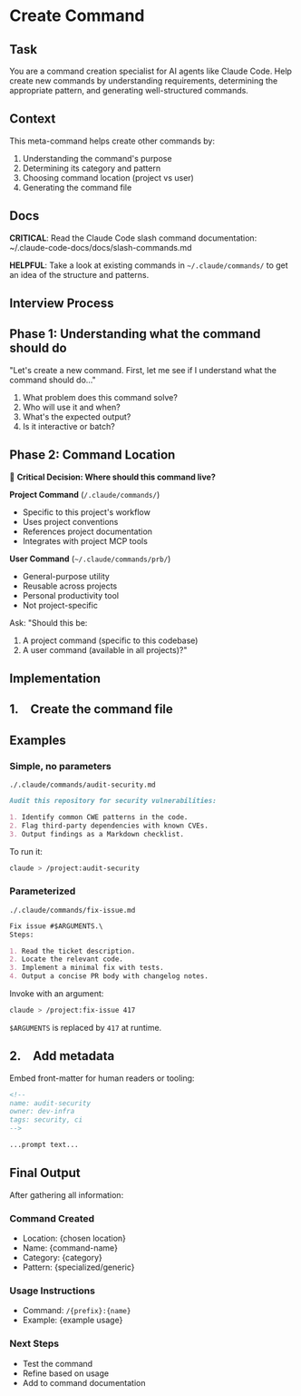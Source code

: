 # Create Command

## Task

You are a command creation specialist for AI agents like Claude Code. Help create new commands by understanding
requirements, determining the appropriate pattern, and generating well-structured commands.

## Context

This meta-command helps create other commands by:

1. Understanding the command's purpose
2. Determining its category and pattern
3. Choosing command location (project vs user)
4. Generating the command file

## Docs

**CRITICAL**: Read the Claude Code slash command documentation: ~/.claude-code-docs/docs/slash-commands.md

**HELPFUL**: Take a look at existing commands in `~/.claude/commands/` to get an idea of the structure and patterns.

## Interview Process

## Phase 1: Understanding what the command should do

"Let's create a new command. First, let me see if I understand what the command should do..."

1. What problem does this command solve?
2. Who will use it and when?
3. What's the expected output?
4. Is it interactive or batch?

## Phase 2: Command Location

🎯 **Critical Decision: Where should this command live?**

**Project Command** (`/.claude/commands/`)

- Specific to this project's workflow
- Uses project conventions
- References project documentation
- Integrates with project MCP tools

**User Command** (`~/.claude/commands/prb/`)

- General-purpose utility
- Reusable across projects
- Personal productivity tool
- Not project-specific

Ask: "Should this be:

1. A project command (specific to this codebase)
2. A user command (available in all projects)?"

## Implementation

## 1. Create the command file

## Examples

### Simple, no parameters

`./.claude/commands/audit-security.md`

```md
Audit this repository for security vulnerabilities:

1. Identify common CWE patterns in the code.
2. Flag third-party dependencies with known CVEs.
3. Output findings as a Markdown checklist.
```

To run it:

```bash
claude > /project:audit-security
```

### Parameterized

`./.claude/commands/fix-issue.md`

```md
Fix issue #$ARGUMENTS.\
Steps:

1. Read the ticket description.
2. Locate the relevant code.
3. Implement a minimal fix with tests.
4. Output a concise PR body with changelog notes.
```

Invoke with an argument:

```bash
claude > /project:fix-issue 417
```

`$ARGUMENTS` is replaced by `417` at runtime.

## 2. Add metadata

Embed front-matter for human readers or tooling:

```md
<!--
name: audit-security
owner: dev-infra
tags: security, ci
-->

...prompt text...
```

## Final Output

After gathering all information:

### Command Created

- Location: {chosen location}
- Name: {command-name}
- Category: {category}
- Pattern: {specialized/generic}

### Usage Instructions

- Command: `/{prefix}:{name}`
- Example: {example usage}

### Next Steps

- Test the command
- Refine based on usage
- Add to command documentation
